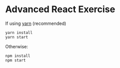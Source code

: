 Advanced React Exercise
=======================

If using [yarn](https://yarnpkg.com) (recommended)

```
yarn install
yarn start
```

Otherwise:

```
npm install
npm start
```
